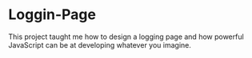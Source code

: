 # Loggin-Page
This project taught me how to design a logging page and how powerful JavaScript can be at developing whatever you imagine.
